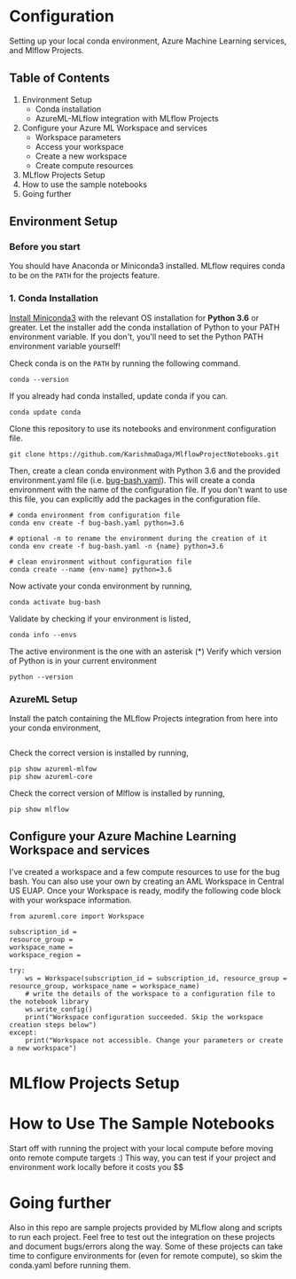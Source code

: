 # Configuration

Setting up your local conda environment, Azure Machine Learning services, and Mlflow Projects.

## Table of Contents
1. Environment Setup
    - Conda installation
    - AzureML-MLflow integration with MLflow Projects
2. Configure your Azure ML Workspace and services
    - Workspace parameters
    - Access your workspace
    - Create a new workspace
    - Create compute resources
3. MLflow Projects Setup
4. How to use the sample notebooks
5. Going further

## Environment Setup

### Before you start
You should have Anaconda or Miniconda3 installed. MLflow requires conda to be on the `PATH` for the projects feature.

### 1. Conda Installation

[Install Miniconda3](https://docs.conda.io/en/latest/miniconda.html) with the relevant OS installation for **Python 3.6** or greater. Let the installer add the conda installation of Python to your PATH environment variable. If you don't, you'll need to set the Python PATH environment variable yourself!

Check conda is on the  `PATH` by running the following command. 
```
conda --version
```
If you already had conda installed, update conda if you can.
```
conda update conda
```
Clone this repository to use its notebooks and environment configuration file.
```
git clone https://github.com/KarishmaDaga/MlflowProjectNotebooks.git
```
Then, create a clean conda environment with Python 3.6 and the provided environment.yaml file (i.e. [bug-bash.yaml](bug-bash.yaml)). This will create a conda environment with the name of the configuration file. If you don't want to use this file, you can explicitly add the packages in the configuration file. 
```
# conda environment from configuration file
conda env create -f bug-bash.yaml python=3.6

# optional -n to rename the environment during the creation of it
conda env create -f bug-bash.yaml -n {name} python=3.6

# clean environment without configuration file
conda create --name {env-name} python=3.6
```

Now activate your conda environment by running,
```
conda activate bug-bash
```
Validate by checking if your environment is listed,
```
conda info --envs
```
The active environment is the one with an asterisk (*)
Verify which version of Python is in your current environment
```
python --version
```
### AzureML Setup
Install the patch containing the MLflow Projects integration from here into your conda environment,
```
``` 
Check the correct version is installed by running,
```
pip show azureml-mlfow
pip show azureml-core
```
Check the correct version of Mlflow is installed by running,
```
pip show mlflow
```

## Configure your Azure Machine Learning Workspace and services
I've created a workspace and a few compute resources to use for the bug bash. 
You can also use your own by creating an AML Workspace in Central US EUAP. Once your Workspace is ready, modify the following code block with your workspace information. 

```
from azureml.core import Workspace

subscription_id = 
resource_group = 
workspace_name = 
workspace_region = 

try:
    ws = Workspace(subscription_id = subscription_id, resource_group = resource_group, workspace_name = workspace_name)
    # write the details of the workspace to a configuration file to the notebook library
    ws.write_config()
    print("Workspace configuration succeeded. Skip the workspace creation steps below")
except:
    print("Workspace not accessible. Change your parameters or create a new workspace")

```
# MLflow Projects Setup

# How to Use The Sample Notebooks
Start off with running the project with your local compute before moving onto remote compute targets :) 
This way, you can test if your project and environment work locally before it costs you $$

# Going further
Also in this repo are sample projects provided by MLflow along and scripts to run each project. Feel free to test out the integration on these projects and document bugs/errors along the way. Some of these projects can take time to configure environments for (even for remote compute), so skim the conda.yaml before running them. 


